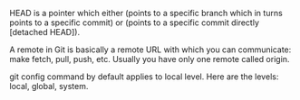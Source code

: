 HEAD is a pointer which either (points to a specific branch which in turns points to a specific commit) or (points to a specific commit directly [detached HEAD]).

A remote in Git is basically a remote URL with which you can communicate: make fetch, pull, push, etc. Usually you have only one remote called origin.

git config command by default applies to local level. Here are the levels: local, global, system.
